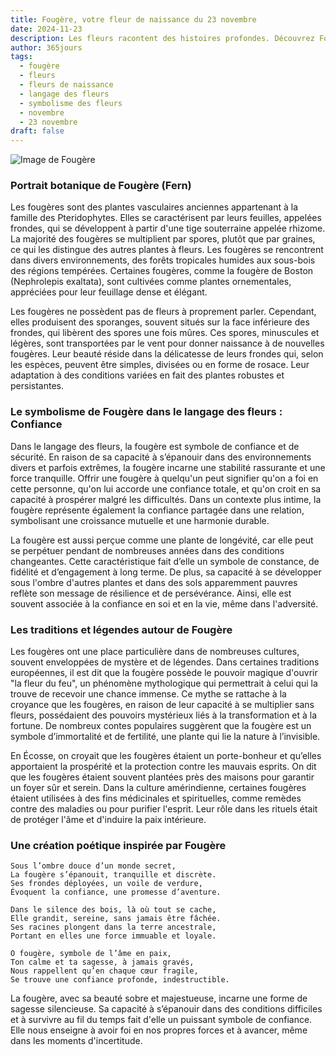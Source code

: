 ```yaml
---
title: Fougère, votre fleur de naissance du 23 novembre
date: 2024-11-23
description: Les fleurs racontent des histoires profondes. Découvrez Fougère, votre fleur de naissance du 23 novembre, ses symboles et récits fascinants. Plongez dans sa signification et son langage unique dans l'art floral.
author: 365jours
tags:
  - fougère
  - fleurs
  - fleurs de naissance
  - langage des fleurs
  - symbolisme des fleurs
  - novembre
  - 23 novembre
draft: false
---
```



![Image de Fougère](https://cdn.pixabay.com/photo/2016/10/04/02/40/fern-1713409_1280.jpg#center)


### Portrait botanique de Fougère (Fern)

Les fougères sont des plantes vasculaires anciennes appartenant à la famille des Pteridophytes. Elles se caractérisent par leurs feuilles, appelées frondes, qui se développent à partir d'une tige souterraine appelée rhizome. La majorité des fougères se multiplient par spores, plutôt que par graines, ce qui les distingue des autres plantes à fleurs. Les fougères se rencontrent dans divers environnements, des forêts tropicales humides aux sous-bois des régions tempérées. Certaines fougères, comme la fougère de Boston (Nephrolepis exaltata), sont cultivées comme plantes ornementales, appréciées pour leur feuillage dense et élégant.

Les fougères ne possèdent pas de fleurs à proprement parler. Cependant, elles produisent des sporanges, souvent situés sur la face inférieure des frondes, qui libèrent des spores une fois mûres. Ces spores, minuscules et légères, sont transportées par le vent pour donner naissance à de nouvelles fougères. Leur beauté réside dans la délicatesse de leurs frondes qui, selon les espèces, peuvent être simples, divisées ou en forme de rosace. Leur adaptation à des conditions variées en fait des plantes robustes et persistantes.

### Le symbolisme de Fougère dans le langage des fleurs : Confiance

Dans le langage des fleurs, la fougère est symbole de confiance et de sécurité. En raison de sa capacité à s’épanouir dans des environnements divers et parfois extrêmes, la fougère incarne une stabilité rassurante et une force tranquille. Offrir une fougère à quelqu'un peut signifier qu'on a foi en cette personne, qu'on lui accorde une confiance totale, et qu'on croit en sa capacité à prospérer malgré les difficultés. Dans un contexte plus intime, la fougère représente également la confiance partagée dans une relation, symbolisant une croissance mutuelle et une harmonie durable.

La fougère est aussi perçue comme une plante de longévité, car elle peut se perpétuer pendant de nombreuses années dans des conditions changeantes. Cette caractéristique fait d’elle un symbole de constance, de fidélité et d’engagement à long terme. De plus, sa capacité à se développer sous l'ombre d'autres plantes et dans des sols apparemment pauvres reflète son message de résilience et de persévérance. Ainsi, elle est souvent associée à la confiance en soi et en la vie, même dans l'adversité.

### Les traditions et légendes autour de Fougère

Les fougères ont une place particulière dans de nombreuses cultures, souvent enveloppées de mystère et de légendes. Dans certaines traditions européennes, il est dit que la fougère possède le pouvoir magique d'ouvrir "la fleur du feu", un phénomène mythologique qui permettrait à celui qui la trouve de recevoir une chance immense. Ce mythe se rattache à la croyance que les fougères, en raison de leur capacité à se multiplier sans fleurs, possédaient des pouvoirs mystérieux liés à la transformation et à la fortune. De nombreux contes populaires suggèrent que la fougère est un symbole d’immortalité et de fertilité, une plante qui lie la nature à l’invisible.

En Écosse, on croyait que les fougères étaient un porte-bonheur et qu’elles apportaient la prospérité et la protection contre les mauvais esprits. On dit que les fougères étaient souvent plantées près des maisons pour garantir un foyer sûr et serein. Dans la culture amérindienne, certaines fougères étaient utilisées à des fins médicinales et spirituelles, comme remèdes contre des maladies ou pour purifier l'esprit. Leur rôle dans les rituels était de protéger l'âme et d'induire la paix intérieure.

### Une création poétique inspirée par Fougère

```
Sous l’ombre douce d’un monde secret,
La fougère s’épanouit, tranquille et discrète.
Ses frondes déployées, un voile de verdure,
Évoquent la confiance, une promesse d’aventure.

Dans le silence des bois, là où tout se cache,
Elle grandit, sereine, sans jamais être fâchée.
Ses racines plongent dans la terre ancestrale,
Portant en elles une force immuable et loyale.

O fougère, symbole de l’âme en paix,
Ton calme et ta sagesse, à jamais gravés,
Nous rappellent qu’en chaque cœur fragile,
Se trouve une confiance profonde, indestructible.
```

La fougère, avec sa beauté sobre et majestueuse, incarne une forme de sagesse silencieuse. Sa capacité à s’épanouir dans des conditions difficiles et à survivre au fil du temps fait d'elle un puissant symbole de confiance. Elle nous enseigne à avoir foi en nos propres forces et à avancer, même dans les moments d'incertitude.